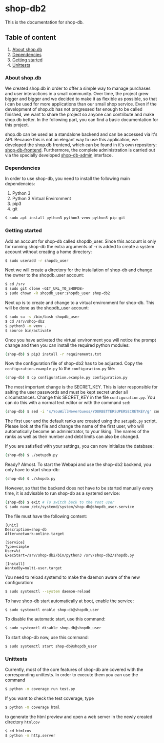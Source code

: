 # shop-db2
This is the documentation for shop-db.

## Table of content

1.  [About shop.db](#about-shopdb)
2.  [Dependencies](#dependencies)
3.  [Getting started](#getting-started)
4.  [Unittests](#unittests)


### About shop.db

We created shop.db in order to offer a simple way to manage purchases and
user interactions in a small community. Over time, the project grew bigger
and bigger and we decided to make it as flexible as possible, so that i can be
used for more applications than our small shop service. Even if the development
of shop.db has not progressed far enough to be called finished, we want to
share the project so anyone can contribute and make shop.db better. In the
following part, you can find a basic documentation for this project.

shop.db can be used as a standalone backend and can be accessed via it's API.
Because this is not an elegant way to use this application, we developed the
shop.db frontend, which can be found in it's own repository:
[shop-db-frontend](INSERT_LINK "Frontend for shop-db").
Furthermore, the complete administration is carried out via the specially
developed [shop-db-admin](INSERT_LINK "Admin tool for shop-db") interface.

### Dependencies

In order to use shop-db, you need to install the following main dependencies:
  1. Python 3
  2. Python 3 Virtual Environment
  3. pip3
  4. git

```bash
$ sudo apt install python3 python3-venv python3-pip git
```

### Getting started

Add an account for shop-db called shopdb_user. Since this account is only for
running shop-db the extra arguments of -r is added to create a system
account without creating a home directory:

```bash
$ sudo useradd -r shopdb_user
```

Next we will create a directory for the installation of shop-db and change
the owner to the shopdb_user account:

```bash
$ cd /srv
$ sudo git clone <GIT_URL_TO_SHOPDB>
$ sudo chown -R shopdb_user:shopdb_user shop-db2
```

Next up is to create and change to a virtual environment for shop-db. This
will be done as the shopdb_user account:
```bash
$ sudo su -s /bin/bash shopdb_user
$ cd /srv/shop-db2
$ python3 -m venv .
$ source bin/activate
```

Once you have activated the virtual environment you will notice the prompt
change and then you can install the required python modules:

```bash
(shop-db) $ pip3 install -r requirements.txt
```

Now the configuration file of shop-db2 has to be adjusted.
Copy the `configuration.example.py` to the `configuration.py` file:
```bash
(shop-db) $ cp configuration.example.py configuration.py
```

The most important change is the SECRET_KEY. This is later responsible for
salting the user passwords and must be kept secret under all circumstances.
Change this SECRET_KEY in the file `configuration.py`. You can do this with a
normal text editor or with the command `sed`:

```bash
(shop-db) $ sed -i 's/YouWillNeverGuess/YOURBETTERSUPERSECRETKEY/g' configuration.py
```

The first user and the default ranks are created using the `setupdb.py` script.
Please look at the file and change the name of the first user, who will
automatically become an administrator, to your liking. The names of the ranks
as well as their number and debt limits can also be changed.

If you are satisfied with your settings, you can now initialize the
database:

```bash
(shop-db) $ ./setupdb.py
```

Ready? Almost. To start the Webapi and use the shop-db2 backend, you only have
to start shop-db:

```bash
(shop-db) $ ./shopdb.py
```

However, so that the backend does not have to be started manually every time, it
is advisable to run shop-db as a systemd service:

```bash
(shop-db) $ exit # To switch back to the root user
$ sudo nano /etc/systemd/system/shop-db@shopdb_user.service
```

The file must have the following content:

```
[Unit]
Description=shop-db
After=network-online.target

[Service]
Type=simple
User=%i
ExecStart=/srv/shop-db2/bin/python3 /srv/shop-db2/shopdb.py

[Install]
WantedBy=multi-user.target
```

You need to reload systemd to make the daemon aware of the new configuration:

```bash
$ sudo systemctl --system daemon-reload
```

To have shop-db start automatically at boot, enable the service:

```bash
$ sudo systemctl enable shop-db@shopdb_user
```

To disable the automatic start, use this command:

```bash
$ sudo systemctl disable shop-db@shopdb_user
```

To start shop-db now, use this command:

```bash
$ sudo systemctl start shop-db@shopdb_user
```


### Unittests
Currently, most of the core features of shop-db are covered with the
corresponding unittests. In order to execute them you can use the command

```bash
$ python -m coverage run test.py
```

If you want to check the test coverage, type

```bash
$ python -m coverage html
```
to generate the html preview and open a web server in the newly created
directory `htmlcov`

```bash
$ cd htmlcov
$ python -m http.server
```
